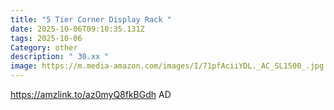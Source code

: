 ```yaml
---
title: "5 Tier Corner Display Rack "
date: 2025-10-06T09:10:35.131Z
tags: 2025-10-06
Category: other
description: " 30.xx "
image: https://m.media-amazon.com/images/I/71pfAciiYDL._AC_SL1500_.jpg
---
```

https://amzlink.to/az0myQ8fkBGdh
AD